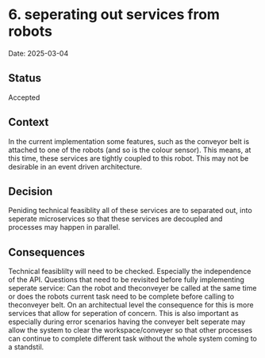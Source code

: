 # 6. seperating out services from robots

Date: 2025-03-04

## Status

Accepted

## Context

In the current implementation some features, such as the conveyor belt is attached to one of the robots (and so is the colour sensor). This means, at this time, these services are tightly coupled to this robot. This may not be desirable in an event driven architecture. 

## Decision

Peniding technical feasiblity all of these services are to separated out, into seperate microservices so that these services are decoupled and processes may happen in parallel. 

## Consequences

Technical feasiblilty will need to be checked. Especially the independence of the API. Questions that need to be revisited before fully implementing seperate service: Can the robot and theconveyer be called at the same time or does the robots current task need to be complete before calling to theconveyer belt.
On an architectual level the consequence for this is more services that allow for seperation of concern. This is also important as especially during error scenarios having the conveyer belt seperate may allow the system to clear the workspace/conveyer so that other processes can continue to complete different task without the whole system coming to a standstil.
